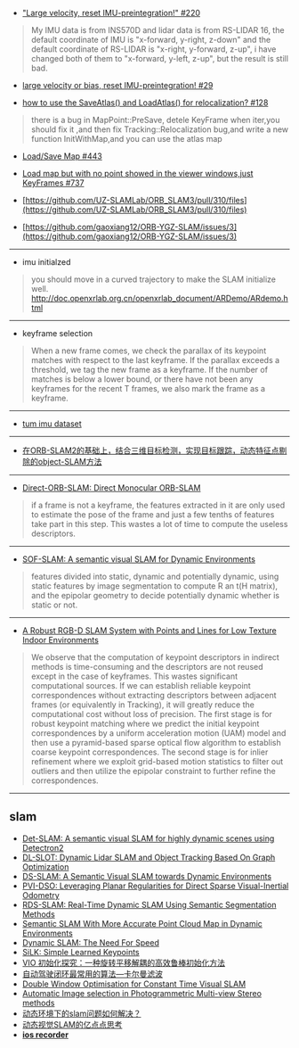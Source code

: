 
* [ "Large velocity, reset IMU-preintegration!" #220 ](https://github.com/TixiaoShan/LIO-SAM/issues/220)   
> My IMU data is from INS570D and lidar data is from RS-LIDAR 16, the default coordinate of IMU is "x-forward, y-right, z-down" and the default coordinate of RS-LIDAR is "x-right, y-forward, z-up", i have changed both of them to "x-forward, y-left, z-up", but the result is still bad.

* [ large velocity or bias, reset IMU-preintegration! #29 ](https://github.com/TixiaoShan/LVI-SAM/issues/29) 

* [how to use the SaveAtlas() and LoadAtlas() for relocalization? #128
](https://github.com/UZ-SLAMLab/ORB_SLAM3/issues/128)
> there is a bug in MapPoint::PreSave, detele KeyFrame when iter,you should fix it ,and then fix Tracking::Relocalization bug,and write a new function InitWithMap,and you can use the atlas map

* [Load/Save Map #443](https://github.com/UZ-SLAMLab/ORB_SLAM3/issues/443)

* [Load map but with no point showed in the viewer windows,just KeyFrames #737](https://github.com/UZ-SLAMLab/ORB_SLAM3/issues/737)

* [https://github.com/UZ-SLAMLab/ORB_SLAM3/pull/310/files](https://github.com/UZ-SLAMLab/ORB_SLAM3/pull/310/files)

* [https://github.com/gaoxiang12/ORB-YGZ-SLAM/issues/3](https://github.com/gaoxiang12/ORB-YGZ-SLAM/issues/3)

---- 

* imu initialzed
> you should move in a curved trajectory to make the SLAM initialize well. http://doc.openxrlab.org.cn/openxrlab_document/ARDemo/ARdemo.html


-------------
* keyframe selection
> When a new frame comes, we check the parallax of its keypoint matches with respect to the last keyframe. If the parallax exceeds a threshold, we tag the new frame as a keyframe. If the number of matches is below a lower bound, or there have not been any keyframes for the recent T frames, we also mark the frame as a keyframe.

-----------

* [tum imu dataset](https://cvg.cit.tum.de/data/datasets/visual-inertial-dataset)

-------
* [在ORB-SLAM2的基础上，结合三维目标检测，实现目标跟踪，动态特征点剔除的object-SLAM方法](https://www.bilibili.com/video/BV1gP411m7Hf)


-----------
* [Direct-ORB-SLAM: Direct Monocular ORB-SLAM](https://iopscience.iop.org/article/10.1088/1742-6596/1345/3/032016/pdf)
> if a frame is not a keyframe, the features extracted in it are only used to estimate the pose of the frame and just a few tenths of features take part in this step. This wastes a lot of time to compute the useless descriptors.

-----------
* [SOF-SLAM: A semantic visual SLAM for Dynamic Environments](https://www.sci-hub.yt/10.1109/ACCESS.2019.2952161)
> features divided into static, dynamic and potentially dynamic, using static features by image segmentation to compute R an t(H matrix), and the epipolar geometry to decide potentially dynamic whether is static or not.
-------------------

* [A Robust RGB-D SLAM System with Points and Lines for Low Texture Indoor Environments](https://sci.bban.top/pdf/10.1109/JSEN.2019.2927405.pdf#view=FitH)
> We observe that the computation of keypoint descriptors in indirect methods is time-consuming and the descriptors are not reused except in the case of keyframes. This wastes significant computational sources. If we can establish reliable keypoint correspondences without extracting descriptors between adjacent frames (or equivalently in Tracking), it will greatly reduce the computational cost without loss of precision. The first stage is for robust keypoint matching where we predict the initial keypoint correspondences by a uniform acceleration motion (UAM) model and then use a pyramid-based sparse optical flow algorithm to establish coarse keypoint correspondences. The second stage is for inlier refinement where we exploit grid-based motion statistics to filter out outliers and then utilize the epipolar constraint to further refine the correspondences.

---------------

## slam
- [Det-SLAM: A semantic visual SLAM for highly dynamic scenes using Detectron2](https://arxiv.org/pdf/2210.00278.pdf)
- [DL-SLOT: Dynamic Lidar SLAM and Object Tracking Based On Graph Optimization](https://arxiv.org/pdf/2202.11431.pdf)
- [DS-SLAM: A Semantic Visual SLAM towards Dynamic Environments](https://arxiv.org/abs/1809.08379)
- [PVI-DSO: Leveraging Planar Regularities for Direct Sparse Visual-Inertial Odometry](https://arxiv.org/pdf/2204.02635.pdf)
- [RDS-SLAM: Real-Time Dynamic SLAM Using Semantic Segmentation Methods](https://sci-hub.st/https://ieeexplore.ieee.org/document/9318990)
- [Semantic SLAM With More Accurate Point Cloud Map in Dynamic Environments](https://sci-hub.st/https://ieeexplore.ieee.org/document/9119407)
- [Dynamic SLAM: The Need For Speed](https://sci-hub.st/https://ieeexplore.ieee.org/document/9196895)
- [SiLK: Simple Learned Keypoints](https://arxiv.org/pdf/2304.06194.pdf)
- [VIO 初始化探究：一种旋转平移解耦的高效鲁棒初始化方法](https://mp.weixin.qq.com/s/tQP6CoROi6pqpr9xLyoMVg)
- [自动驾驶闭环最常用的算法—卡尔曼滤波](https://mp.weixin.qq.com/s/rw5VjtoEdO-7xBDfQ6Qtpw)
- [Double Window Optimisation for Constant Time Visual SLAM](https://sci-hub.st/https://ieeexplore.ieee.org/document/6126517)
- [Automatic Image selection in Photogrammetric Multi-view Stereo methods](https://discovery.ucl.ac.uk/id/eprint/1369912/1/paper1034_Hosseininaveh_VAST2012SecondEdition_30_10_2012_AAM.pdf)
- [动态环境下的slam问题如何解决？](https://www.zhihu.com/question/47817909/answer/2462128186)
- [动态视觉SLAM的亿点点思考](https://mp.weixin.qq.com/s/3mVVTBudTBdLkvHUiuBxbw)
- **[ios recorder](http://doc.openxrlab.org.cn/openxrlab_document/ARDemo/ARdemo.html)**
